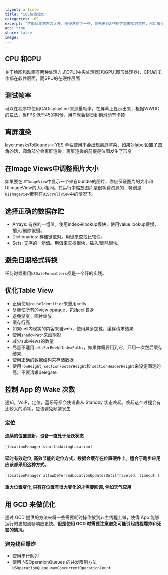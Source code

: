 ```yaml
---
layout: article
title: "iOS性能优化"
categories: iOS
excerpt: "性能优化的东西太多，随便总结了一些，首先要对APP的性能做实时监控，然后慢慢优化"
ads: true
share: false
image:
---
```


## CPU 和GPU

关于绘图和动画有两种处理方式CPU(中央处理器)和GPU(图形处理器)，CPU的工作都在软件层面，而GPU的在硬件层面

## 测试帧率

可以在程序中使用CADisplayLink来测量帧率，在屏幕上显示出来，根据WWDC的说法，当FPS 低于45的时候，用户就会察觉到到滑动有卡顿

## 离屏渲染

layer.masksToBounds = YES 单独使用不会出现离屏渲染，如果对label设置了圆角的话，圆角部分会离屏渲染，离屏渲染的前提是位图发生了形变

## 在Image Views中调整图片大小

如果要在`UIImageView`中显示一个来自bundle的图片，你应保证图片的大小和UIImageView的大小相同。在运行中缩放图片是很耗费资源的，特别是`UIImageView`嵌套在`UIScrollView`中的情况下。

## 选择正确的数据存贮

* Arrays: 有序的一组值。使用index来lookup很快，使用value lookup很慢，插入/删除很慢。
* Dictionaries: 存储键值对。用键来查找比较快。
* Sets: 无序的一组值。用值来查找很快，插入/删除很快。

## 避免日期格式转换

任何时候重用`NSDateFormatters`都是一个好的实践。

## 优化Table View

* 正确使用`reuseIdentifier`来重用cells
* 尽量使所有的view opaque，包括cell自身
* 避免渐变，图片缩放
* 缓存行高
* 如果cell内现实的内容来自web，使用异步加载，缓存请求结果
* 使用`shadowPath`来画阴影
* 减少subviews的数量
* 尽量不适用`cellForRowAtIndexPath:`，如果你需要用到它，只用一次然后缓存结果
* 使用正确的数据结构来存储数据
* 使用`rowHeight`, `sectionFooterHeight`和 `sectionHeaderHeight`来设定固定的高，不要请求delegate

## 控制 App 的 Wake 次数

通知，VoIP，定位，蓝牙等都会使设备从 Standby 状态唤起。唤起这个过程会有比较大的消耗，应该避免频繁发生

### 定位

#### 连续的位置更新，设备一直处于活跃状态

```
[locationManager startUpdatingLocation]
```

#### 延时有效定位, 高效节能的定位方式，数据会缓存在位置硬件上。适合于跑步应用应该都采用这种方式。

```
[locationManager allowDeferredLocationUpdatesUntilTraveled: timeout:]
```

#### 重大位置变化,只有在位置有很大变化的才需要回调, 例如天气应用

## 用 GCD 来做优化

通过 GCD 提供的方法来将一些需要耗时操作放到非主线程上做，使得 App 能够运行的更加流畅响应更快。**但是使用 GCD 时需要注意避免可能引起线程爆炸和死锁的情况。**

### 避免线程爆炸

* 使用串行队列
* 使用 NSOperationQueues 的并发限制方法`NSOperationQueue.maxConcurrentOperationCount`
